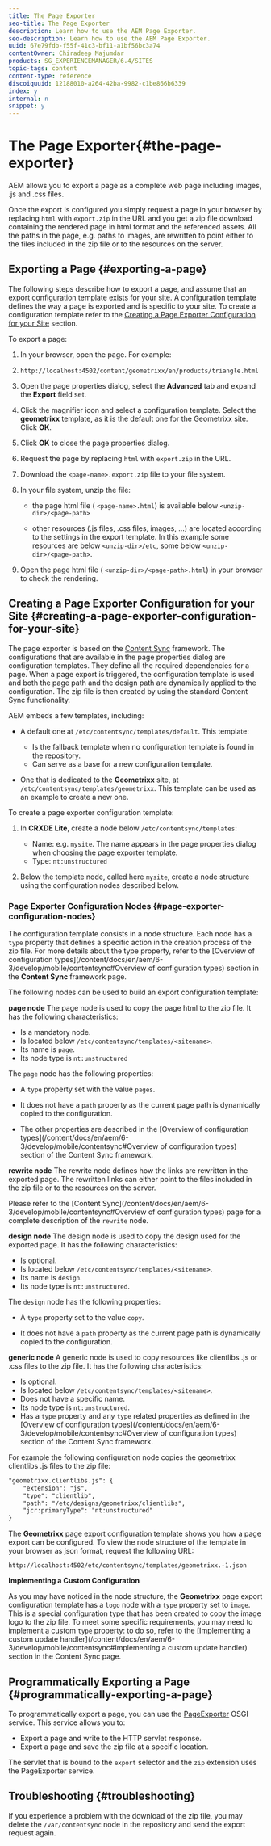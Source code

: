 ```yaml
---
title: The Page Exporter
seo-title: The Page Exporter
description: Learn how to use the AEM Page Exporter.
seo-description: Learn how to use the AEM Page Exporter.
uuid: 67e79fdb-f55f-41c3-bf11-a1bf56bc3a74
contentOwner: Chiradeep Majumdar
products: SG_EXPERIENCEMANAGER/6.4/SITES
topic-tags: content
content-type: reference
discoiquuid: 12188010-a264-42ba-9982-c1be866b6339
index: y
internal: n
snippet: y
---
```


# The Page Exporter{#the-page-exporter}

AEM allows you to export a page as a complete web page including images, .js and .css files.

Once the export is configured you simply request a page in your browser by replacing `html` with `export.zip` in the URL and you get a zip file download containing the rendered page in html format and the referenced assets. All the paths in the page, e.g. paths to images, are rewritten to point either to the files included in the zip file or to the resources on the server.

## Exporting a Page {#exporting-a-page}

The following steps describe how to export a page, and assume that an export configuration template exists for your site. A configuration template defines the way a page is exported and is specific to your site. To create a configuration template refer to the [Creating a Page Exporter Configuration for your Site](page-exporter#Creating%20a%20Page%20Exporter%20Configuration%20for%20your%20Site) section.

To export a page:

1. In your browser, open the page. For example:  
1. `http://localhost:4502/content/geometrixx/en/products/triangle.html`
1. Open the page properties dialog, select the **Advanced** tab and expand the **Export** field set.

1. Click the magnifier icon and select a configuration template. Select the **geometrixx** template, as it is the default one for the Geometrixx site. Click **OK**.

1. Click **OK** to close the page properties dialog.
1. Request the page by replacing `html` with `export.zip` in the URL.  

1. Download the `<page-name>.export.zip` file to your file system.  

1. In your file system, unzip the file:

    * the page html file ( `<page-name>.html`) is available below `<unzip-dir>/<page-path>`
    
    * other resources (.js files, .css files, images, ...) are located according to the settings in the export template. In this example some resources are below `<unzip-dir>/etc`, some below `<unzip-dir>/<page-path>`.

1. Open the page html file ( `<unzip-dir>/<page-path>.html`) in your browser to check the rendering.

## Creating a Page Exporter Configuration for your Site {#creating-a-page-exporter-configuration-for-your-site}

The page exporter is based on the [Content Sync](/content/docs/en/aem/6-3/develop/mobile/contentsync) framework. The configurations that are available in the page properties dialog are configuration templates. They define all the required dependencies for a page. When a page export is triggered, the configuration template is used and both the page path and the design path are dynamically applied to the configuration. The zip file is then created by using the standard Content Sync functionality.

AEM embeds a few templates, including:

* A default one at `/etc/contentsync/templates/default`. This template:

    * Is the fallback template when no configuration template is found in the repository.
    * Can serve as a base for a new configuration template.

* One that is dedicated to the **Geometrixx** site, at `/etc/contentsync/templates/geometrixx`. This template can be used as an example to create a new one.

To create a page exporter configuration template:

1. In **CRXDE Lite**, create a node below `/etc/contentsync/templates`:

    * Name: e.g. `mysite`. The name appears in the page properties dialog when choosing the page exporter template.
    * Type: `nt:unstructured`

1. Below the template node, called here `mysite`, create a node structure using the configuration nodes described below.

### Page Exporter Configuration Nodes {#page-exporter-configuration-nodes}

The configuration template consists in a node structure. Each node has a `type` property that defines a specific action in the creation process of the zip file. For more details about the type property, refer to the [Overview of configuration types](/content/docs/en/aem/6-3/develop/mobile/contentsync#Overview of configuration types) section in the **Content Sync** framework page.

The following nodes can be used to build an export configuration template:

**page node** The page node is used to copy the page html to the zip file. It has the following characteristics:

* Is a mandatory node.
* Is located below `/etc/contentsync/templates/<sitename>`.
* Its name is `page`. 
* Its node type is `nt:unstructured`

The `page` node has the following properties:

* A `type` property set with the value `pages`.

* It does not have a `path` property as the current page path is dynamically copied to the configuration.  

* The other properties are described in the [Overview of configuration types](/content/docs/en/aem/6-3/develop/mobile/contentsync#Overview of configuration types) section of the Content Sync framework.

**rewrite node** The rewrite node defines how the links are rewritten in the exported page. The rewritten links can either point to the files included in the zip file or to the resources on the server.

Please refer to the [Content Sync](/content/docs/en/aem/6-3/develop/mobile/contentsync#Overview of configuration types) page for a complete description of the `rewrite` node.

**design node** The design node is used to copy the design used for the exported page. It has the following characteristics:

* Is optional.  
* Is located below `/etc/contentsync/templates/<sitename>`.
* Its name is `design`. 
* Its node type is `nt:unstructured`.

The `design` node has the following properties:

* A `type` property set to the value `copy`.

* It does not have a `path` property as the current page path is dynamically copied to the configuration.

**generic node** A generic node is used to copy resources like clientlibs .js or .css files to the zip file. It has the following characteristics:

* Is optional.  
* Is located below `/etc/contentsync/templates/<sitename>`.
* Does not have a specific name.  
* Its node type is `nt:unstructured`.
* Has a `type` property and any `type` related properties as defined in the [Overview of configuration types](/content/docs/en/aem/6-3/develop/mobile/contentsync#Overview of configuration types) section of the Content Sync framework.

For example the following configuration node copies the geometrixx clientlibs .js files to the zip file:

```xml
"geometrixx.clientlibs.js": {
    "extension": "js",
    "type": "clientlib",
    "path": "/etc/designs/geometrixx/clientlibs",
    "jcr:primaryType": "nt:unstructured"
}
```

The **Geometrixx** page export configuration template shows you how a page export can be configured. To view the node structure of the template in your browser as json format, request the following URL:

`http://localhost:4502/etc/contentsync/templates/geometrixx.-1.json`

**Implementing a Custom Configuration**

As you may have noticed in the node structure, the **Geometrixx** page export configuration template has a `logo` node with a `type` property set to `image`. This is a special configuration type that has been created to copy the image logo to the zip file. To meet some specific requirements, you may need to implement a custom `type` property: to do so, refer to the [Implementing a custom update handler](/content/docs/en/aem/6-3/develop/mobile/contentsync#Implementing a custom update handler) section in the Content Sync page.

## Programmatically Exporting a Page {#programmatically-exporting-a-page}

To programmatically export a page, you can use the [PageExporter](/sites/developing/using/reference-materials/javadoc/index.html?com/day/cq/wcm/contentsync/PageExporter) OSGI service. This service allows you to:

* Export a page and write to the HTTP servlet response.
* Export a page and save the zip file at a specific location.

The servlet that is bound to the `export` selector and the `zip` extension uses the PageExporter service.

## Troubleshooting {#troubleshooting}

If you experience a problem with the download of the zip file, you may delete the `/var/contentsync` node in the repository and send the export request again.  

